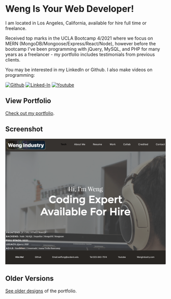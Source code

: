 Weng Is Your Web Developer!
===
I am located in Los Angeles, California, available for hire full time or freelance. 

Received top marks in the UCLA Bootcamp 4/2021 where we focus on MERN (MongoDB/Mongoose/Express/React/Node), however before the bootcamp I've been programming with jQuery, MySQL, and PHP for many years as a freelancer - my portfolio includes testimonials from previous clients.

You may be interested in my LinkedIn or Github. I also make videos on programming:

<a target="_blank" href="https://github.com/Siphon880gh" rel="nofollow"><img src="https://img.shields.io/badge/GitHub-100000?style=for-the-badge&logo=github&logoColor=white" alt="Github" data-canonical-src="https://img.shields.io/badge/GitHub-100000?style=for-the-badge&logo=github&logoColor=white" style="max-width:100%; height: 20px; border-radius:2.5px"></a>
<a target="_blank" href="https://www.linkedin.com/in/weng-fung/" rel="nofollow"><img src="https://img.shields.io/badge/LinkedIn-blue?style=flat&logo=linkedin&labelColor=blue" alt="Linked-In" data-canonical-src="https://img.shields.io/badge/LinkedIn-blue?style=flat&amp;logo=linkedin&amp;labelColor=blue" style="max-width:10ch;"></a>
<a target="_blank" href="https://www.youtube.com/@WayneTeachesCode/" rel="nofollow"><img src="https://img.shields.io/badge/Youtube-red?style=flat&logo=youtube&labelColor=red" alt="Youtube" data-canonical-src="https://img.shields.io/badge/Youtube-red?style=flat&amp;logo=youtube&amp;labelColor=red" style="max-width:10ch;"></a>


View Portfolio
---
[Check out my portfolio](//siphon880gh.github.io/).

Screenshot
---
![Latest Screenshot](README/v2-screenshot-react.png)

Older Versions
---
[See older designs](./README-old-versions.md) of the portfolio.